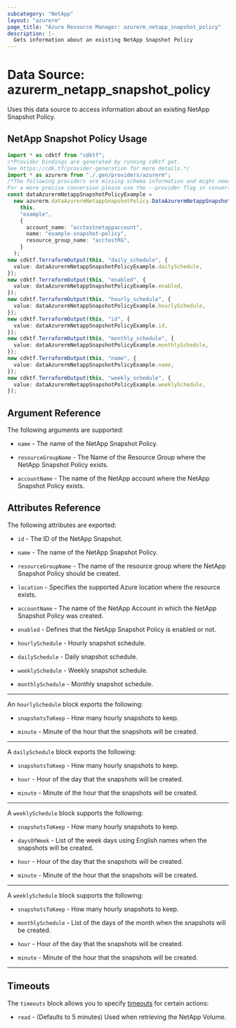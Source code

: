 ```yaml
---
subcategory: "NetApp"
layout: "azurerm"
page_title: "Azure Resource Manager: azurerm_netapp_snapshot_policy"
description: |-
  Gets information about an existing NetApp Snapshot Policy
---
```


# Data Source: azurerm\_netapp\_snapshot\_policy

Uses this data source to access information about an existing NetApp Snapshot Policy.

## NetApp Snapshot Policy Usage

```typescript
import * as cdktf from "cdktf";
/*Provider bindings are generated by running cdktf get.
See https://cdk.tf/provider-generation for more details.*/
import * as azurerm from "./.gen/providers/azurerm";
/*The following providers are missing schema information and might need manual adjustments to synthesize correctly: azurerm.
For a more precise conversion please use the --provider flag in convert.*/
const dataAzurermNetappSnapshotPolicyExample =
  new azurerm.dataAzurermNetappSnapshotPolicy.DataAzurermNetappSnapshotPolicy(
    this,
    "example",
    {
      account_name: "acctestnetappaccount",
      name: "example-snapshot-policy",
      resource_group_name: "acctestRG",
    }
  );
new cdktf.TerraformOutput(this, "daily_schedule", {
  value: dataAzurermNetappSnapshotPolicyExample.dailySchedule,
});
new cdktf.TerraformOutput(this, "enabled", {
  value: dataAzurermNetappSnapshotPolicyExample.enabled,
});
new cdktf.TerraformOutput(this, "hourly_schedule", {
  value: dataAzurermNetappSnapshotPolicyExample.hourlySchedule,
});
new cdktf.TerraformOutput(this, "id", {
  value: dataAzurermNetappSnapshotPolicyExample.id,
});
new cdktf.TerraformOutput(this, "monthly_schedule", {
  value: dataAzurermNetappSnapshotPolicyExample.monthlySchedule,
});
new cdktf.TerraformOutput(this, "name", {
  value: dataAzurermNetappSnapshotPolicyExample.name,
});
new cdktf.TerraformOutput(this, "weekly_schedule", {
  value: dataAzurermNetappSnapshotPolicyExample.weeklySchedule,
});

```

## Argument Reference

The following arguments are supported:

*   `name` - The name of the NetApp Snapshot Policy.

*   `resourceGroupName` - The Name of the Resource Group where the NetApp Snapshot Policy exists.

*   `accountName` - The name of the NetApp account where the NetApp Snapshot Policy exists.

## Attributes Reference

The following attributes are exported:

*   `id` - The ID of the NetApp Snapshot.

*   `name` - The name of the NetApp Snapshot Policy.

*   `resourceGroupName` - The name of the resource group where the NetApp Snapshot Policy should be created.

*   `location` - Specifies the supported Azure location where the resource exists.

*   `accountName` - The name of the NetApp Account in which the NetApp Snapshot Policy was created.

*   `enabled` - Defines that the NetApp Snapshot Policy is enabled or not.

*   `hourlySchedule` - Hourly snapshot schedule.

*   `dailySchedule` - Daily snapshot schedule.

*   `weeklySchedule` - Weekly snapshot schedule.

*   `monthlySchedule` - Monthly snapshot schedule.

***

An `hourlySchedule` block exports the following:

*   `snapshotsToKeep` - How many hourly snapshots to keep.

*   `minute` - Minute of the hour that the snapshots will be created.

***

A `dailySchedule` block exports the following:

*   `snapshotsToKeep` - How many hourly snapshots to keep.

*   `hour` - Hour of the day that the snapshots will be created.

*   `minute` - Minute of the hour that the snapshots will be created.

***

A `weeklySchedule` block supports the following:

*   `snapshotsToKeep` - How many hourly snapshots to keep.

*   `daysOfWeek` - List of the week days using English names when the snapshots will be created.

*   `hour` - Hour of the day that the snapshots will be created.

*   `minute` - Minute of the hour that the snapshots will be created.

***

A `weeklySchedule` block supports the following:

*   `snapshotsToKeep` -  How many hourly snapshots to keep.

*   `monthlySchedule` -  List of the days of the month when the snapshots will be created.

*   `hour` -  Hour of the day that the snapshots will be created.

*   `minute` -  Minute of the hour that the snapshots will be created.

***

## Timeouts

The `timeouts` block allows you to specify [timeouts](https://www.terraform.io/language/resources/syntax#operation-timeouts) for certain actions:

* `read` - (Defaults to 5 minutes) Used when retrieving the NetApp Volume.
